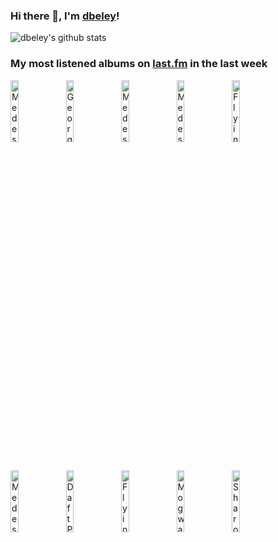 ### Hi there 👋, I'm [dbeley](https://dbeley.ovh/en)!

![dbeley's github stats](https://github-readme-stats.vercel.app/api?username=dbeley)

### My most listened albums on [last.fm](https://www.last.fm/user/d_beley) in the last week

[<img src='https://lastfm.freetls.fastly.net/i/u/300x300/e1b42c20ba8e4062c0ac104c489add9d.png' width='16%' height='16%' alt='Medeski, Martin and Wood - Uninvisible'>](https://www.last.fm/music/medeski%252c%2bmartin%2band%2bwood/uninvisible)&nbsp;
[<img src='https://lastfm.freetls.fastly.net/i/u/300x300/4c24a2815651800aa7fd87a9581affe0.jpg' width='16%' height='16%' alt='George Clanton - Ooh Rap I Ya'>](https://www.last.fm/music/george%2bclanton/ooh%2brap%2bi%2bya)&nbsp;
[<img src='https://lastfm.freetls.fastly.net/i/u/300x300/9f66edfeaf6f4b5d0a8d2a3bb30b7fcd.jpg' width='16%' height='16%' alt='Medeski, Martin and Wood - Combustication'>](https://www.last.fm/music/medeski%252c%2bmartin%2band%2bwood/combustication)&nbsp;
[<img src='https://lastfm.freetls.fastly.net/i/u/300x300/b467cba3fa390b1ceb453c16e5978ad9.jpg' width='16%' height='16%' alt='Medeski, Martin & Wood - Omnisphere'>](https://www.last.fm/music/medeski%252c%2bmartin%2b%2526%2bwood/omnisphere)&nbsp;
[<img src='https://lastfm.freetls.fastly.net/i/u/300x300/ad0ee6ed2da21b89a111e45cd390ef17.jpg' width='16%' height='16%' alt='Flying Lotus - Yasuke'>](https://www.last.fm/music/flying%2blotus/yasuke)&nbsp;
<br>
[<img src='https://lastfm.freetls.fastly.net/i/u/300x300/4d6ff43fa310412ec1854fa9ab284945.jpg' width='16%' height='16%' alt='Medeski, Martin and Wood - Shack-man'>](https://www.last.fm/music/medeski%252c%2bmartin%2band%2bwood/shack-man)&nbsp;
[<img src='https://lastfm.freetls.fastly.net/i/u/300x300/1340e9e1082cf0dc748583b7eefce6d5.jpg' width='16%' height='16%' alt='Daft Punk - Discovery'>](https://www.last.fm/music/daft%2bpunk/discovery)&nbsp;
[<img src='https://lastfm.freetls.fastly.net/i/u/300x300/4ec11bb31158f2569605740bbd28a907.jpg' width='16%' height='16%' alt='Flying Lotus - Flamagra'>](https://www.last.fm/music/flying%2blotus/flamagra)&nbsp;
[<img src='https://lastfm.freetls.fastly.net/i/u/300x300/b46ab8d526594ec0aac5c0f8ba61e302.png' width='16%' height='16%' alt='Mogwai - Happy Songs for Happy People'>](https://www.last.fm/music/mogwai/happy%2bsongs%2bfor%2bhappy%2bpeople)&nbsp;
[<img src='https://lastfm.freetls.fastly.net/i/u/300x300/8ce69e0de08c4f37cf8288cde6eb3eb1.png' width='16%' height='16%' alt='Sharon Van Etten - Are We There'>](https://www.last.fm/music/sharon%2bvan%2betten/are%2bwe%2bthere)&nbsp;
<br>
